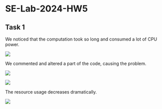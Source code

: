 # SE-Lab-2024-HW5

## Task 1

We noticed that the computation took so long and consumed a lot of CPU power.

![](https://github.com/kiarashk8128/SE-Lab-2024-HW5/blob/main/images/Screenshot%202024-05-04%20223719.png?raw=true)

We commented and altered a part of the code, causing the problem.

![](https://github.com/kiarashk8128/SE-Lab-2024-HW5/blob/main/images/Screenshot%202024-05-04%20224104.png?raw=true)

![](https://github.com/kiarashk8128/SE-Lab-2024-HW5/blob/main/images/Screenshot%202024-05-04%20223506.png?raw=true)

The resource usage decreases dramatically.

![](https://github.com/kiarashk8128/SE-Lab-2024-HW5/blob/main/images/Screenshot%202024-05-04%20222944.png?raw=true)

